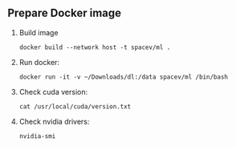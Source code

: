 ## Prepare Docker image
1. Build image
    ```
    docker build --network host -t spacev/ml .
    ```
1. Run docker:
    ```
    docker run -it -v ~/Downloads/dl:/data spacev/ml /bin/bash
    ```
1. Check cuda version:
    ```
    cat /usr/local/cuda/version.txt
    ```
1. Check nvidia drivers:
    ```
    nvidia-smi
    ```